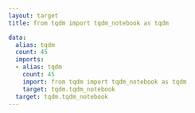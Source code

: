```yaml
---
layout: target
title: from tqdm import tqdm_notebook as tqdm

data:
  alias: tqdm
  count: 45
  imports:
  - alias: tqdm
    count: 45
    import: from tqdm import tqdm_notebook as tqdm
    target: tqdm.tqdm_notebook
  target: tqdm.tqdm_notebook
---
```

